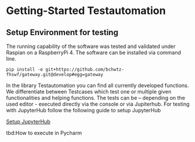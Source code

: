 # Getting-Started Testautomation

## Setup Environment for testing
The running capability of the software was tested and validated under Raspian on a RaspberryPi 4. The software can be installed via command line.

```pip install -e git+https://github.com/bchwtz-fhswf/gateway.git@develop#egg=gateway```

In the library Testautomation you can find all currently developed functions. We differentiate between Testcases which test one or multiple given functionalities and helping functions.
The tests can be – depending on the used editor - executed directly via the console or via Jupiterhub.
For testing with JupyterHub follow the following guide to setup JupyterHub

[Setup JupyterHub](https://towardsdatascience.com/setup-your-home-jupyterhub-on-a-raspberry-pi-7ad32e20eed)

tbd:How to execute in Pycharm
